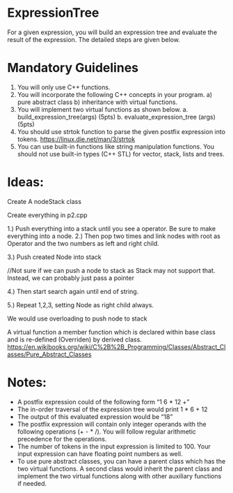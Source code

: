 # ExpressionTree
For a given expression, you will build an expression tree and evaluate the result of the expression. The detailed steps are given below.
# Mandatory Guidelines
1) You will only use C++ functions.
2) You will incorporate the following C++ concepts in your program. a) pure
abstract class b) inheritance with virtual functions.
3) You will implement two virtual functions as shown below.
a. build_expression_tree(args) (5pts)
b. evaluate_expression_tree (args) (5pts)
4) You should use strtok function to parse the given postfix expression into
tokens. https://linux.die.net/man/3/strtok
5) You can use built-in functions like string manipulation functions. You should
not use built-in types (C++ STL) for vector, stack, lists and trees.

# Ideas:

Create A nodeStack class

Create everything in p2.cpp


1.) Push everything into a stack until you see a operator. Be sure to make everything into a node.
2.) Then pop two times and link nodes with root as Operator and the two numbers as left and right child.

3.) Push created Node into stack

//Not sure if we can push a node to stack as Stack may not support that. Instead, we can probably just pass a pointer

4.) Then start search again until end of string.

5.) Repeat 1,2,3, setting Node as right child always. 

We would use overloading to push node to stack

A virtual function a member function which is declared within base class and is re-defined (Overriden) by derived class.
https://en.wikibooks.org/wiki/C%2B%2B_Programming/Classes/Abstract_Classes/Pure_Abstract_Classes

# Notes:
- A postfix expression could of the following form “1 6 * 12 +”
- The in-order traversal of the expression tree would print 1 * 6 + 12
- The output of this evaluated expression would be “18”
- The postfix expression will contain only integer operands with the following
operations (+ - * /). You will follow regular arithmetic precedence for the
operations.
- The number of tokens in the input expression is limited to 100. Your input
expression can have floating point numbers as well.
- To use pure abstract classes, you can have a parent class which has the two
virtual functions. A second class would inherit the parent class and implement
the two virtual functions along with other auxiliary functions if needed.

